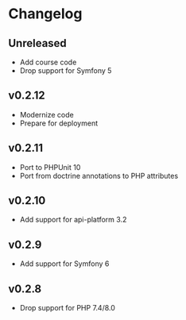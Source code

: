 # Changelog

## Unreleased

* Add course code
* Drop support for Symfony 5

## v0.2.12

* Modernize code
* Prepare for deployment

## v0.2.11

* Port to PHPUnit 10
* Port from doctrine annotations to PHP attributes

## v0.2.10

* Add support for api-platform 3.2

## v0.2.9

* Add support for Symfony 6

## v0.2.8

* Drop support for PHP 7.4/8.0